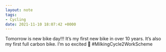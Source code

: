 ```yaml
---
layout: note
tags:
- Cycling
date: 2021-11-10 18:07:42 +0000
---
```


Tomorrow is new bike day!!! It’s my first new bike in over 10 years. It’s also my first full carbon bike. I’m so excited 🤗 #MilkingCycle2WorkScheme
